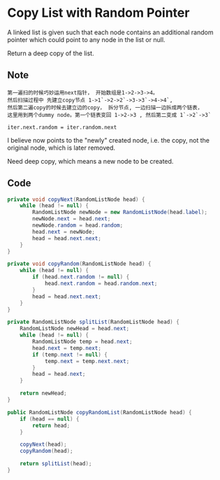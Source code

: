 # Copy List with Random Pointer

A linked list is given such that each node contains an additional random pointer which could point to any node in the list or null.

Return a deep copy of the list.

## Note

```
第一遍扫的时候巧妙运用next指针， 开始数组是1->2->3->4。
然后扫描过程中 先建立copy节点 1->1`->2->2`->3->3`->4->4`,
然后第二遍copy的时候去建立边的copy， 拆分节点, 一边扫描一边拆成两个链表，
这里用到两个dummy node。第一个链表变回 1->2->3 , 然后第二变成 1`->2`->3`
```

`iter.next.random = iter.random.next`

I believe now points to the "newly" created node, i.e. the copy, not the original node, which is later removed.

Need deep copy, which means a new node to be created.

## Code

```java
private void copyNext(RandomListNode head) {
    while (head != null) {
        RandomListNode newNode = new RandomListNode(head.label);
        newNode.next = head.next;
        newNode.random = head.random;
        head.next = newNode;
        head = head.next.next;   
    }
}

private void copyRandom(RandomListNode head) {
    while (head != null) {
        if (head.next.random != null) {
            head.next.random = head.random.next;
        }
        head = head.next.next;
    }
}

private RandomListNode splitList(RandomListNode head) {
    RandomListNode newHead = head.next;
    while (head != null) {
        RandomListNode temp = head.next;
        head.next = temp.next;
        if (temp.next != null) {
            temp.next = temp.next.next;
        }
        head = head.next;
    }

    return newHead;
}

public RandomListNode copyRandomList(RandomListNode head) {
    if (head == null) {
        return head;
    }

    copyNext(head);
    copyRandom(head);

    return splitList(head);
}
```
